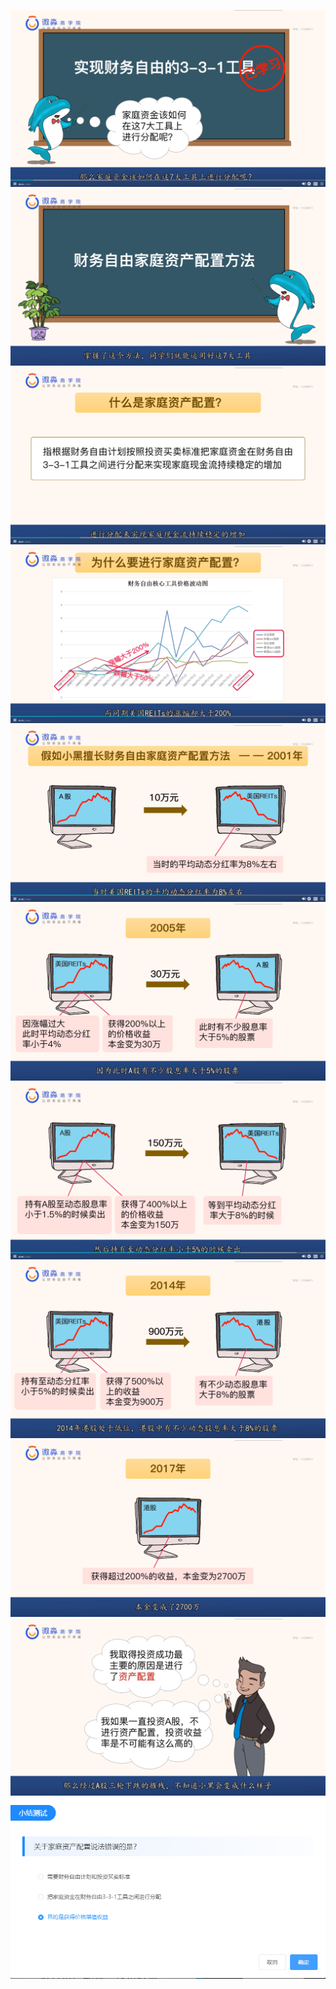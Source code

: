 ![](20201022-%20(1).png)
![](20201022-%20(2).png)
![](20201022-%20(3).png)
![](20201022-%20(4).png)
![](20201022-%20(5).png)
![](20201022-%20(6).png)
![](20201022-%20(7).png)
![](20201022-%20(8).png)
![](20201022-%20(9).png)
![](20201022-%20(10).png)
![](20201022-%20(11).png)